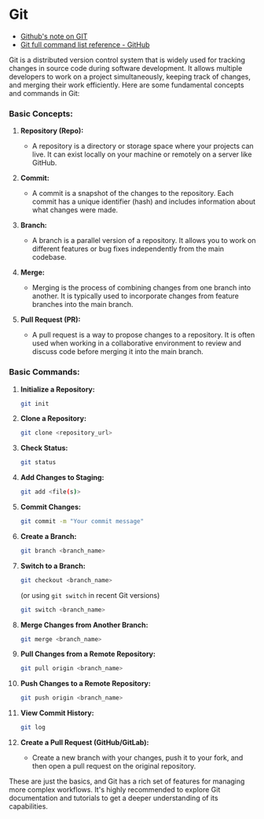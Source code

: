 # Git
- [Github's note on GIT](https://docs.github.com/en/get-started/using-git/about-git)
- [Git full command list reference - GitHub](https://git-scm.com/docs)

Git is a distributed version control system that is widely used for tracking changes in source code during software development. It allows multiple developers to work on a project simultaneously, keeping track of changes, and merging their work efficiently. Here are some fundamental concepts and commands in Git:

### Basic Concepts:

1. **Repository (Repo):**
   - A repository is a directory or storage space where your projects can live. It can exist locally on your machine or remotely on a server like GitHub.

2. **Commit:**
   - A commit is a snapshot of the changes to the repository. Each commit has a unique identifier (hash) and includes information about what changes were made.

3. **Branch:**
   - A branch is a parallel version of a repository. It allows you to work on different features or bug fixes independently from the main codebase.

4. **Merge:**
   - Merging is the process of combining changes from one branch into another. It is typically used to incorporate changes from feature branches into the main branch.

5. **Pull Request (PR):**
   - A pull request is a way to propose changes to a repository. It is often used when working in a collaborative environment to review and discuss code before merging it into the main branch.

### Basic Commands:

1. **Initialize a Repository:**
   ```bash
   git init
   ```

2. **Clone a Repository:**
   ```bash
   git clone <repository_url>
   ```

3. **Check Status:**
   ```bash
   git status
   ```

4. **Add Changes to Staging:**
   ```bash
   git add <file(s)>
   ```

5. **Commit Changes:**
   ```bash
   git commit -m "Your commit message"
   ```

6. **Create a Branch:**
   ```bash
   git branch <branch_name>
   ```

7. **Switch to a Branch:**
   ```bash
   git checkout <branch_name>
   ```

   (or using `git switch` in recent Git versions)
   ```bash
   git switch <branch_name>
   ```

8. **Merge Changes from Another Branch:**
   ```bash
   git merge <branch_name>
   ```

9. **Pull Changes from a Remote Repository:**
   ```bash
   git pull origin <branch_name>
   ```

10. **Push Changes to a Remote Repository:**
    ```bash
    git push origin <branch_name>
    ```

11. **View Commit History:**
    ```bash
    git log
    ```

12. **Create a Pull Request (GitHub/GitLab):**
    - Create a new branch with your changes, push it to your fork, and then open a pull request on the original repository.

These are just the basics, and Git has a rich set of features for managing more complex workflows. It's highly recommended to explore Git documentation and tutorials to get a deeper understanding of its capabilities.
